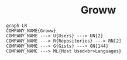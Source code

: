 <h1 align="center">Groww</h1>

```mermaid
graph LR
COMPANY_NAME{Groww}
COMPANY_NAME ---> U{Users} ---> UN[2]
COMPANY_NAME ---> R{Repositories} ---> RN[2]
COMPANY_NAME ---> G{Gists} ---> GN[144]
COMPANY_NAME ---> ML{Most Used<br>Languages}
```
